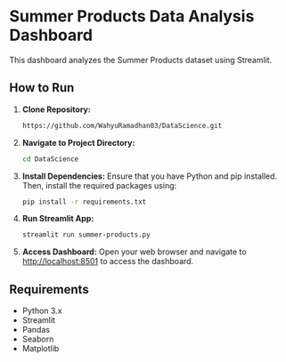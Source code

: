 # Summer Products Data Analysis Dashboard

This dashboard analyzes the Summer Products dataset using Streamlit.

## How to Run

1. **Clone Repository:**
    ```bash
    https://github.com/WahyuRamadhan03/DataScience.git
    ```

2. **Navigate to Project Directory:**
    ```bash
    cd DataScience
    ```

3. **Install Dependencies:**
    Ensure that you have Python and pip installed. Then, install the required packages using:
    ```bash
    pip install -r requirements.txt
    ```

4. **Run Streamlit App:**
    ```bash
    streamlit run summer-products.py
    ```

5. **Access Dashboard:**
    Open your web browser and navigate to [http://localhost:8501](http://localhost:8501) to access the dashboard.

## Requirements
- Python 3.x
- Streamlit
- Pandas
- Seaborn
- Matplotlib
